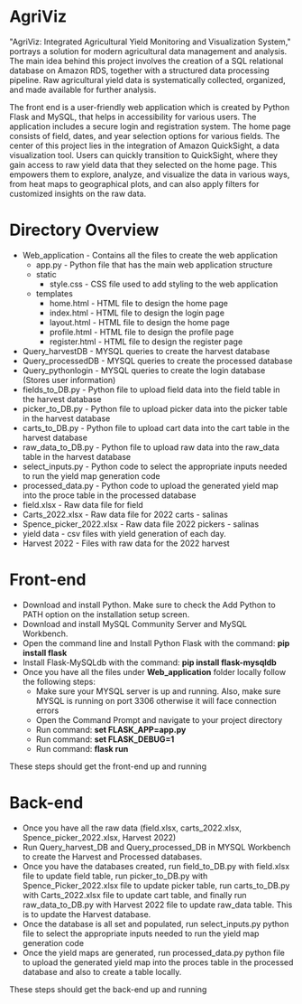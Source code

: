 # AgriViz

"AgriViz: Integrated Agricultural Yield Monitoring and Visualization System," portrays a solution for modern agricultural data management and analysis. The main idea behind this project involves the creation of a SQL relational database on Amazon RDS, together with a structured data processing pipeline. Raw agricultural yield data is systematically collected, organized, and made available for further analysis.

The front end is a user-friendly web application which is created by Python Flask and MySQL, that helps in accessibility for various users. The application includes a secure login and registration system. The home page consists of field, dates, and year selection options for various fields. The center of this project lies in the integration of Amazon QuickSight, a data visualization tool. Users can quickly transition to QuickSight, where they gain access to raw yield data that they selected on the home page. This empowers them to explore, analyze, and visualize the data in various ways, from heat maps to geographical plots, and can also apply filters for customized insights on the raw data.

# Directory Overview

* Web_application - Contains all the files to create the web application
  * app.py - Python file that has the main web application structure
  * static
    * style.css - CSS file used to add styling to the web application
  * templates
    * home.html - HTML file to design the home page
    * index.html - HTML file to design the login page
    * layout.html - HTML file to design the home page
    * profile.html - HTML file to design the profile page
    * register.html - HTML file to design the register page
* Query_harvestDB - MYSQL queries to create the harvest database
* Query_processedDB - MYSQL queries to create the processed database
* Query_pythonlogin - MYSQL queries to create the login database (Stores user information)
* fields_to_DB.py - Python file to upload field data into the field table in the harvest database
* picker_to_DB.py - Python file to upload picker data into the picker table in the harvest database
* carts_to_DB.py - Python file to upload cart data into the cart table in the harvest database
* raw_data_to_DB.py - Python file to upload raw data into the raw_data table in the harvest database
* select_inputs.py - Python code to select the appropriate inputs needed to run the yield map generation code
* processed_data.py - Python code to upload the generated yield map into the proce table in the processed database
* field.xlsx - Raw data file for field 
* Carts_2022.xlsx - Raw data file for 2022 carts - salinas
* Spence_picker_2022.xlsx - Raw data file 2022 pickers - salinas
* yield data - csv files with yield generation of each day.
* Harvest 2022 - Files with raw data for the 2022 harvest 

# Front-end

* Download and install Python. Make sure to check the Add Python to PATH option on the installation setup screen.
* Download and install MySQL Community Server and MySQL Workbench.
* Open the command line and Install Python Flask with the command: **pip install flask**      
* Install Flask-MySQLdb with the command: **pip install flask-mysqldb**
* Once you have all the files under **Web_application** folder locally follow the following steps:
  * Make sure your MYSQL server is up and running. Also, make sure MYSQL is running on port 3306 otherwise it will face connection errors
  * Open the Command Prompt and navigate to your project directory
  * Run command: **set FLASK_APP=app.py**
  * Run command: **set FLASK_DEBUG=1**
  * Run command: **flask run**

These steps should get the front-end up and running 

# Back-end

* Once you have all the raw data (field.xlsx, carts_2022.xlsx, Spence_picker_2022.xlsx, Harvest 2022)
* Run Query_harvest_DB and Query_processed_DB in MYSQL Workbench to create the Harvest and Processed databases.
* Once you have the databases created, run field_to_DB.py with field.xlsx file to update field table, run picker_to_DB.py with Spence_Picker_2022.xlsx file to update picker table, run carts_to_DB.py with Carts_2022.xlsx file to update cart table, and finally run raw_data_to_DB.py with Harvest 2022 file to update raw_data table. This is to update the Harvest database.
* Once the database is all set and populated, run select_inputs.py python file to select the appropriate inputs needed to run the yield map generation code
* Once the yield maps are generated, run processed_data.py python file to upload the generated yield map into the proces table in the processed database and also to create a table locally.

These steps should get the back-end up and running
